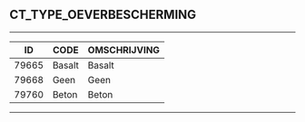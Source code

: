 ## CT_TYPE_OEVERBESCHERMING

***

|ID                              	|CODE          	|OMSCHRIJVING|
|------                          	|----          	|-----    |
|79665|Basalt|Basalt|
|79668|Geen|Geen|
|79760|Beton|Beton|


***

